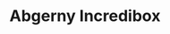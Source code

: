 ---
slug: abgerny-incredibox
title: Abgerny Incredibox
description: "Abgerny Incredibox is an exciting online game. Play for free directly in your browser!"
icon: /images/new_mods/Abgerny Incredibox.png
url: https://wowtbc.net/sprunkin/abgerny/index.html
previewImage: /images/new_mods/Abgerny Incredibox.png
type: new mods

# SEO配置
seo:
  title: "Abgerny Incredibox - Play Free Online Game | Fun Browser Games"
  description: "Abgerny Incredibox - Play this fun online game for free in your browser. No download required!"
  ogImage: "/images/new_mods/Abgerny Incredibox.png"
  keywords: "abgerny-incredibox, online game, browser game, free game, new mods game, play online"

videoUrls:
  - https://www.youtube.com/embed/example1
  - https://www.youtube.com/embed/example2

whyPlay:
  title: "Why Play Abgerny Incredibox?"
  items:
    - "Immersive Gameplay: Abgerny Incredibox offers an engaging and immersive gaming experience that will keep you entertained for hours"
    - "Challenging Levels: Test your skills with increasingly difficult challenges and obstacles"
    - "Beautiful Graphics: Enjoy stunning visuals and smooth animations that bring the game world to life"
    - "Regular Updates: New content and features are added regularly to keep the game fresh and exciting"
    - "Free to Play: Experience all the fun without spending a penny"
    - "Community Features: Connect with other players, share strategies, and compete for high scores"
    - "Cross-Platform: Play on any device with a web browser, no downloads required"

features:
  title: "Key Features of Abgerny Incredibox"
  image: "/images/new_mods/Abgerny Incredibox.png"
  items:
    - "Intuitive Controls: Easy to learn controls make Abgerny Incredibox accessible for players of all skill levels"
    - "Multiple Game Modes: Enjoy various gameplay options that provide different challenges and experiences"
    - "Character Customization: Personalize your gaming experience with unique characters and items"
    - "Achievement System: Complete special tasks to earn rewards and recognition"
    - "Leaderboards: Compete with players worldwide and see who can achieve the highest scores"

characteristics:
  title: "Game Characteristics"
  image: "/images/new_mods/Abgerny Incredibox.png"
  items:
    - "Genre: New mods game with elements of strategy and skill"
    - "Difficulty: Suitable for both casual gamers and those seeking a challenge"
    - "Play Time: Quick sessions or extended gameplay, depending on your preference"
    - "Art Style: Vibrant and engaging visuals that enhance the gaming experience"
    - "Sound Design: Immersive audio that complements the gameplay perfectly"

info: "Abgerny Incredibox is an exciting online game that offers players a unique and engaging gaming experience. With its intuitive controls, stunning visuals, and challenging gameplay, Abgerny Incredibox provides hours of entertainment for players of all ages and skill levels. Whether you're looking for a quick gaming session during a break or an extended play session, Abgerny Incredibox delivers an immersive experience that will keep you coming back for more. The game features multiple levels of increasing difficulty, ensuring that players are constantly challenged as they progress. With regular updates adding new content and features, Abgerny Incredibox remains fresh and exciting, providing endless entertainment options for its growing community of players."

howToPlayIntro: "Welcome to Abgerny Incredibox! This guide will walk you through the basics and help you master the game. Whether you're a beginner or looking to improve your skills, these tips and instructions will enhance your gaming experience."

howToPlaySteps:
  - title: "Getting Started"
    description: "Begin your Abgerny Incredibox adventure by familiarizing yourself with the controls. Use your keyboard or mouse to navigate through the game interface. The tutorial will guide you through the basic mechanics and help you understand the objectives."
  - title: "Understanding the Objectives"
    description: "In Abgerny Incredibox, your main goal is to progress through levels by completing specific objectives. Each level presents unique challenges that require different strategies and approaches."
  - title: "Mastering the Controls"
    description: "Practice using the controls to improve your precision and reaction time. Abgerny Incredibox requires quick reflexes and strategic thinking to overcome obstacles and defeat opponents."
  - title: "Utilizing Power-ups"
    description: "Collect power-ups throughout the game to enhance your abilities and overcome difficult challenges. Each power-up offers unique advantages that can be crucial for success."
  - title: "Developing Strategies"
    description: "As you progress in Abgerny Incredibox, develop effective strategies for different scenarios. Analyze patterns, anticipate challenges, and adapt your approach to maximize your performance."

faq:
  title: "Frequently Asked Questions about Abgerny Incredibox"
  items:
    - question: "Is Abgerny Incredibox free to play?"
      answer: "Yes, Abgerny Incredibox is completely free to play directly in your web browser. No downloads or purchases are required to enjoy the full game experience."
    - question: "Can I play Abgerny Incredibox on mobile devices?"
      answer: "Yes, Abgerny Incredibox is optimized for both desktop and mobile play. You can enjoy the game on any device with a web browser and internet connection."
    - question: "Are there any in-game purchases?"
      answer: "While Abgerny Incredibox is free to play, there may be optional in-game purchases available for cosmetic items or additional features that don't affect core gameplay."
    - question: "How often is Abgerny Incredibox updated?"
      answer: "The developers regularly update Abgerny Incredibox with new content, features, and improvements based on player feedback and game performance."
    - question: "Can I play Abgerny Incredibox offline?"
      answer: "Currently, Abgerny Incredibox requires an internet connection to play as it's a browser-based online game."
    - question: "Is Abgerny Incredibox suitable for children?"
      answer: "Yes, Abgerny Incredibox is designed to be family-friendly and suitable for players of all ages."
    - question: "How do I report bugs or issues?"
      answer: "If you encounter any problems while playing Abgerny Incredibox, you can report them through the game's support page or contact the developers directly through their website."
    - question: "Still Have Questions?"
      answer: "If you have additional questions about Abgerny Incredibox that aren't covered in this FAQ, please visit our support center or contact our customer service team for assistance."
---